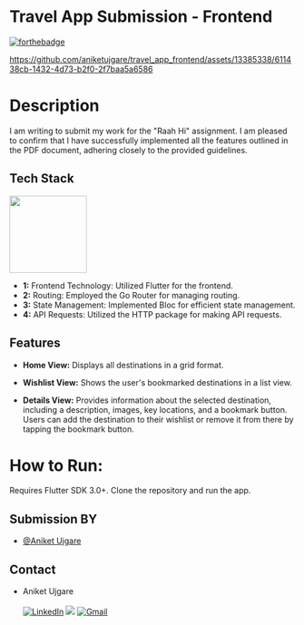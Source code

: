 
# Travel App Submission - Frontend


[![forthebadge](https://forthebadge.com/images/badges/built-with-love.svg)](https://forthebadge.com)

https://github.com/aniketujgare/travel_app_frontend/assets/13385338/611438cb-1432-4d73-b2f0-2f7baa5a6586

# Description
I am writing to submit my work for the "Raah Hi" assignment. I am pleased to confirm that I have successfully implemented all the features outlined in the PDF document, adhering closely to the provided guidelines.






## Tech Stack


[<img style="width: 136px;" src="https://img.shields.io/badge/Flutter-%2302569B.svg?style=for-the-badge&logo=Flutter&logoColor=white"/>](https://flutter.dev/) 

- **1:** Frontend Technology: Utilized Flutter for the frontend.
- **2:** Routing: Employed the Go Router for managing routing.
- **3:** State Management: Implemented Bloc for efficient state management.
- **4:** API Requests: Utilized the HTTP package for making API requests.




## Features

- **Home View:** Displays all destinations in a grid format.

- **Wishlist View:** Shows the user's bookmarked destinations in a list view.

- **Details View:** Provides information about the selected destination, including a description, images, key locations, and a bookmark button. Users can add the destination to their wishlist or remove it from there by tapping the bookmark button.

# How to Run:
Requires Flutter SDK 3.0+.
Clone the repository and run the app.

## Submission BY

- [@Aniket Ujgare](https://github.com/aniketujgare)


## Contact
- Aniket Ujgare <br> <br>
<a  href="https://www.linkedin.com/in/aniket-ujgare-759666212/" target="_blank"><img alt="LinkedIn" src="https://img.shields.io/badge/linkedin%20-%230077B5.svg?&style=for-the-badge&logo=linkedin&logoColor=white" /></a>
<a href="https://twitter.com/UjgareAniket" target="_blank"><img src="https://img.shields.io/badge/twitter-%2300acee.svg?&style=for-the-badge&logo=twitter&logoColor=white&alt=twitter" /></a>
<a href="mailto:aniketujgare@gmail.com"><img  alt="Gmail" src="https://img.shields.io/badge/Gmail-D14836?style=for-the-badge&logo=gmail&logoColor=white" />

